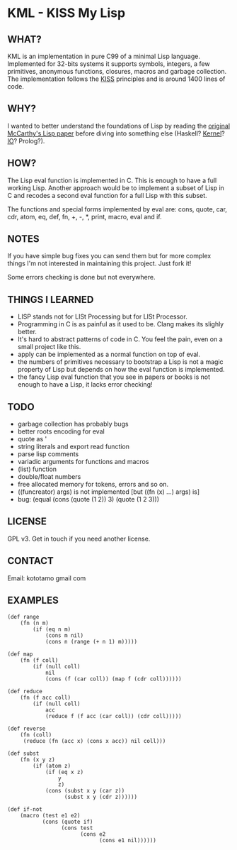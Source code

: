 KML - KISS My Lisp
=====================

WHAT?
-----

KML is an implementation in pure C99 of a minimal Lisp language.
Implemented for 32-bits systems it supports symbols, integers, a few primitives, anonymous functions,
closures, macros and garbage collection.
The implementation follows the [KISS](http://en.wikipedia.org/wiki/KISS_principle) principles
and is around 1400 lines of code.

WHY?
----

I wanted to better understand the foundations of Lisp by reading the [original McCarthy's Lisp paper](http://www-formal.stanford.edu/jmc/recursive.html)
before diving into something else (Haskell? [Kernel](http://axisofeval.blogspot.de/2011/08/praising-kernel.html)? [IO](http://www.iolanguage.com/)? Prolog?).

HOW?
----

The Lisp eval function is implemented in C. This is enough to have a full working Lisp.
Another approach would be to implement a subset of Lisp in C and recodes a second eval function for
a full Lisp with this subset.

The functions and special forms implemented by eval are:
cons, quote, car, cdr, atom, eq, def, fn, +, -, *, print, macro, eval and if.

NOTES
-----

If you have simple bug fixes you can send them but for more complex things I'm not interested
in maintaining this project. Just fork it!

Some errors checking is done but not everywhere.


THINGS I LEARNED
----------------

- LISP stands not for LISt Processing but for LISt Processor.
- Programming in C is as painful as it used to be. Clang makes its slighly better.
- It's hard to abstract patterns of code in C. You feel the pain, even on a small project like this.
- apply can be implemented as a normal function on top of eval.
- the numbers of primitives necessary to bootstrap a Lisp is not a magic property of
Lisp but depends on how the eval function is implemented.
- the fancy Lisp eval function that you see in papers or books is not enough to have a Lisp,
it lacks error checking!

TODO
----
- garbage collection has probably bugs
- better roots encoding for eval
- quote as '
- string literals and export read function
- parse lisp comments
- variadic arguments for functions and macros
- (list) function
- double/float numbers
- free allocated memory for tokens, errors and so on.
- ((funcreator) args) is not implemented [but ((fn (x) ...) args) is]
- bug: (equal (cons (quote (1 2)) 3) (quote (1 2 3)))

LICENSE
-------

GPL v3. Get in touch if you need another license.

CONTACT
-------
Email: kototamo gmail com

EXAMPLES
--------
    
    (def range
        (fn (n m)
            (if (eq n m)
                (cons m nil)
                (cons n (range (+ n 1) m)))))
    
    (def map
        (fn (f coll)
            (if (null coll)
                nil
                (cons (f (car coll)) (map f (cdr coll))))))
    
    (def reduce
        (fn (f acc coll)
            (if (null coll)
                acc
                (reduce f (f acc (car coll)) (cdr coll)))))
    
    (def reverse
        (fn (coll)
         (reduce (fn (acc x) (cons x acc)) nil coll)))
    
    (def subst
        (fn (x y z)
            (if (atom z)
                (if (eq x z)
                    y
                    z)
                (cons (subst x y (car z))
                      (subst x y (cdr z))))))

    (def if-not
        (macro (test e1 e2)
               (cons (quote if)
                     (cons test
                           (cons e2
                                 (cons e1 nil))))))
